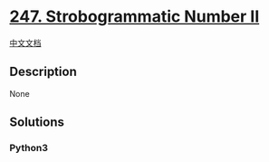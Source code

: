 # [247. Strobogrammatic Number II](https://leetcode.com/problems/strobogrammatic-number-ii)

[中文文档](/leetcode/0200-0299/0247.Strobogrammatic%20Number%20II/README.md)

## Description

None

## Solutions

<!-- tabs:start -->

### **Python3**

```python

```

<!-- tabs:end -->
